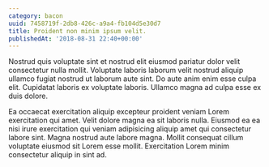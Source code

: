 ```yaml
---
category: bacon
uuid: 7458719f-2db8-426c-a9a4-fb104d5e30d7
title: Proident non minim ipsum velit.
publishedAt: '2018-08-31 22:40+00:00'
---
```


Nostrud quis voluptate sint et nostrud elit eiusmod pariatur dolor velit consectetur nulla mollit. Voluptate laboris laborum velit nostrud aliquip ullamco fugiat nostrud ut laborum aute sint. Do aute anim enim esse culpa elit. Cupidatat laboris ex voluptate laboris. Ullamco magna ad culpa esse ex duis dolore.

Ea occaecat exercitation aliquip excepteur proident veniam Lorem exercitation qui amet. Velit dolore magna ea sit laboris nulla. Eiusmod ea ea nisi irure exercitation qui veniam adipisicing aliquip amet qui consectetur labore sint. Magna nostrud aute labore magna. Mollit consequat cillum voluptate eiusmod sit Lorem esse mollit. Exercitation Lorem minim consectetur aliquip in sint ad.
